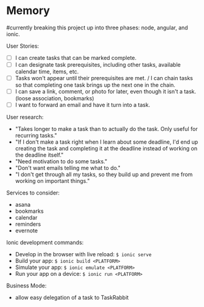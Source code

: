 Memory
======

#currently breaking this project up into three phases: node, angular, and ionic. 

User Stories:
- [ ] I can create tasks that can be marked complete.
- [ ] I can designate task prerequisites, including other tasks, available calendar time, items, etc.
- [ ] Tasks won't appear until their prerequisites are met. / I can chain tasks so that completing one task brings up the next one in the chain.
- [ ] I can save a link, comment, or photo for later, even though it isn't a task. (loose association, bookmarks)
- [ ] I want to forward an email and have it turn into a task.

User research:
- "Takes longer to make a task than to actually do the task. Only useful for recurring tasks."
- "If I don't make a task right when I learn about some deadline, I'd end up creating the task and completing it at the deadline instead of working on the deadline itself."
- "Need motivation to do some tasks."
- "Don't want emails telling me what to do."
- "I don't get through all my tasks, so they build up and prevent me from working on important things."

Services to consider:
- asana
- bookmarks
- calendar
- reminders
- evernote

Ionic development commands:
- Develop in the browser with live reload: `$ ionic serve`
- Build your app: `$ ionic build <PLATFORM>`
- Simulate your app: `$ ionic emulate <PLATFORM>`
- Run your app on a device: `$ ionic run <PLATFORM>`

Business Mode:
- allow easy delegation of a task to TaskRabbit
